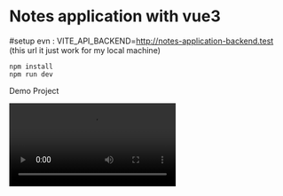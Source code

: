 # Notes application with vue3

#setup
evn : VITE_API_BACKEND=http://notes-application-backend.test (this url it just work for my local machine)

    npm install
    npm run dev

Demo Project

<video controls src="/public/video_demo.mp4" title="Title"></video>
